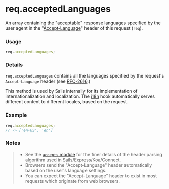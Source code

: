 # req.acceptedLanguages
An array containing the "acceptable" response languages specified by the user agent in the "[Accept-Language](http://www.w3.org/Protocols/rfc2616/rfc2616-sec14.html#sec14.4)" header of this request (`req`).

### Usage
```js
req.acceptedLanguages;
```

### Details

`req.acceptedLanguages` contains all the languages specified by the request's `Accept-Language` header (see [RFC-2616](http://www.w3.org/Protocols/rfc2616/rfc2616-sec14.html#sec14.4).)

This method is used by Sails internally for its implementation of internationalization and localization.  The [i18n](http://sailsjs.org/documentation/concepts/Internationalization) hook automatically serves different content to different locales, based on the request.


### Example

```js
req.acceptedLanguages;
// -> ['en-US', 'en']
```

### Notes
> + See the [`accepts` module](https://github.com/expressjs/accepts) for the finer details of the header parsing algorithm used in Sails/Express/Koa/Connect.
> + Browsers send the "Accept-Language" header automatically based on the user's language settings.
> + You can expect the "Accept-Language" header to exist in most requests which originate from web browsers.





<docmeta name="displayName" value="req.acceptedLanguages">
